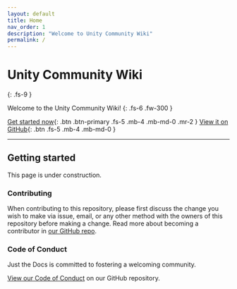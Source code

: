 ```yaml
---
layout: default
title: Home
nav_order: 1
description: "Welcome to Unity Community Wiki"
permalink: /
---
```


# Unity Community Wiki
{: .fs-9 }

Welcome to the Unity Community Wiki!
{: .fs-6 .fw-300 }

[Get started now](#getting-started){: .btn .btn-primary .fs-5 .mb-4 .mb-md-0 .mr-2 } [View it on GitHub](https://github.com/UnityCommunity/wiki){: .btn .fs-5 .mb-4 .mb-md-0 }

---

## Getting started

This page is under construction.

### Contributing

When contributing to this repository, please first discuss the change you wish to make via issue,
email, or any other method with the owners of this repository before making a change. Read more about becoming a contributor in [our GitHub repo](https://github.com/UnityCommunity/UnityLibrary#contribution).

### Code of Conduct

Just the Docs is committed to fostering a welcoming community.

[View our Code of Conduct](https://github.com/UnityCommunity/UnityLibrary/blob/master/CODE_OF_CONDUCT.md) on our GitHub repository.
